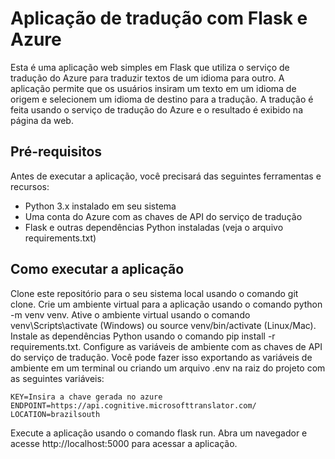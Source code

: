 # Aplicação de tradução com Flask e Azure

Esta é uma aplicação web simples em Flask que utiliza o serviço de tradução do Azure para traduzir textos de um idioma para outro. A aplicação permite que os usuários insiram um texto em um idioma de origem e selecionem um idioma de destino para a tradução. A tradução é feita usando o serviço de tradução do Azure e o resultado é exibido na página da web.

## Pré-requisitos
Antes de executar a aplicação, você precisará das seguintes ferramentas e recursos:

- Python 3.x instalado em seu sistema
- Uma conta do Azure com as chaves de API do serviço de tradução
- Flask e outras dependências Python instaladas (veja o arquivo requirements.txt)

## Como executar a aplicação

Clone este repositório para o seu sistema local usando o comando git clone.
Crie um ambiente virtual para a aplicação usando o comando python -m venv venv.
Ative o ambiente virtual usando o comando venv\Scripts\activate (Windows) ou source venv/bin/activate (Linux/Mac).
Instale as dependências Python usando o comando pip install -r requirements.txt.
Configure as variáveis de ambiente com as chaves de API do serviço de tradução. Você pode fazer isso exportando as variáveis de ambiente em um terminal ou criando um arquivo .env na raiz do projeto com as seguintes variáveis:

~~~
KEY=Insira a chave gerada no azure
ENDPOINT=https://api.cognitive.microsofttranslator.com/
LOCATION=brazilsouth
~~~
Execute a aplicação usando o comando flask run.
Abra um navegador e acesse http://localhost:5000 para acessar a aplicação.
